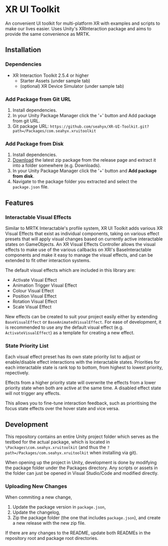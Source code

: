 # XR UI Toolkit

An convenient UI toolkit for multi-platform XR with examples and scripts to make our lives easier. Uses Unity's XRInteraction package and aims to provide the same convenience as MRTK.

## Installation

### Dependencies

- XR Interaction Toolkit 2.5.4 or higher
  - Starter Assets (under sample tab)
  - (optional) XR Device Simulator (under sample tab)

### Add Package from Git URL

1. Install dependencies.
2. In your Unity Package Manager click the '+' button and Add package from git URL.
3. Git package URL: `https://github.com/seahyx/XR-UI-Toolkit.git?path=/Packages/com.seahyx.xruitoolkit`

### Add Package from Disk

1. Install dependencies.
2. [Download](https://github.com/seahyx/XR-UI-Toolkit/releases) the latest zip package from the release page and extract it into a folder somewhere (e.g. Downloads).
3. In your Unity Package Manager click the '+' button and **Add package from disk**.
4. Navigate to the package folder you extracted and select the `package.json` file.

## Features

### Interactable Visual Effects

Similar to MRTK Interactable's profile system, XR UI Toolkit adds various XR Visual Effects that exist as individual components, taking on various effect presets that will apply visual changes based on currently active interactable states on GameObjects. An XR Visual Effects Controller allows the visual effects to make use of the various callbacks on XRI's BaseInteractable components and make it easy to manage the visual effects, and can be extended to fit other interaction systems.

The default visual effects which are included in this library are:

- Activate Visual Effect
- Animation Trigger Visual Effect
- Colour Visual Effect
- Position Visual Effect
- Rotation Visual Effect
- Scale Visual Effect

New effects can be created to suit your project easily either by extending `BaseVisualEffect` or `BaseAnimatedVisualEffect`. For ease of development, it is recommended to use any the default visual effect (e.g. `ActivateVisualEffect`) as a template for creating a new effect.

### State Priority List

Each visual effect preset has its own state priority list to adjust or enable/disable effect interactions with the interactable states. Priorities for each interactable state is rank top to bottom, from highest to lowest priority, repectively.

Effects from a higher priority state will overwrite the effects from a lower priority state when both are active at the same time. A disabled effect state will not trigger any effects.

This allows you to fine-tune interaction feedback, such as prioritising the focus state effects over the hover state and vice versa.

## Development

This repository contains an entire Unity project folder which serves as the testbed for the actual package, which is located in `\Packages\com.seahyx.xruitoolkit` (and thus the `?path=/Packages/com.seahyx.xruitoolkit` when installing via git).

When opening up the project in Unity, development is done by modifying the package folder under the Packages directory. Any scripts or assets in the folder can just be opened in Visual Studio/Code and modified directly.

### Uploading New Changes

When commiting a new change,

1. Update the package version in `package.json`,
2. Update the changelog,
3. Zip the package folder (the one that includes `package.json`), and create a new release with the new zip file.

If there are any changes to the README, update both READMEs in the repository root and package root directories.
